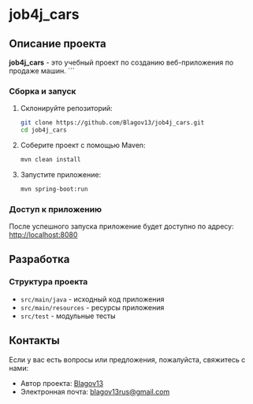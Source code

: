 # job4j_cars

## Описание проекта

**job4j_cars** - это учебный проект по созданию веб-приложения по продаже машин. 
    ```

### Сборка и запуск

1. Склонируйте репозиторий:
    ```bash
    git clone https://github.com/Blagov13/job4j_cars.git
    cd job4j_cars
    ```

2. Соберите проект с помощью Maven:
    ```bash
    mvn clean install
    ```

3. Запустите приложение:
    ```bash
    mvn spring-boot:run
    ```

### Доступ к приложению

После успешного запуска приложение будет доступно по адресу: [http://localhost:8080](http://localhost:8080)

## Разработка

### Структура проекта

- `src/main/java` - исходный код приложения
- `src/main/resources` - ресурсы приложения
- `src/test` - модульные тесты

## Контакты

Если у вас есть вопросы или предложения, пожалуйста, свяжитесь с нами:

- Автор проекта: [Blagov13](https://github.com/Blagov13)
- Электронная почта: blagov13rus@gmail.com
